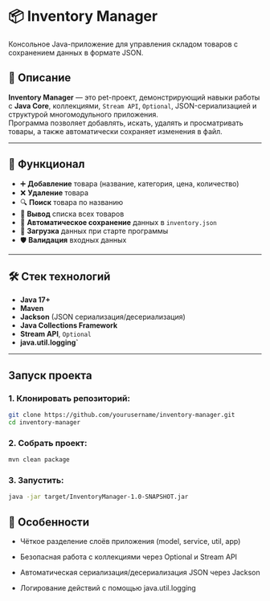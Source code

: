 # 📦 Inventory Manager

Консольное Java-приложение для управления складом товаров с сохранением данных в формате JSON.

## 📖 Описание

**Inventory Manager** — это pet-проект, демонстрирующий навыки работы с **Java Core**, коллекциями, `Stream API`, `Optional`, JSON-сериализацией и структурой многомодульного приложения.  
Программа позволяет добавлять, искать, удалять и просматривать товары, а также автоматически сохраняет изменения в файл.

---

## 🚀 Функционал
- ➕ **Добавление** товара (название, категория, цена, количество)
- ❌ **Удаление** товара
- 🔍 **Поиск** товара по названию
- 📃 **Вывод** списка всех товаров
- 💾 **Автоматическое сохранение** данных в `inventory.json`
- 📂 **Загрузка** данных при старте программы
- 🛡 **Валидация** входных данных

---

## 🛠 Стек технологий
- **Java 17+**
- **Maven**
- **Jackson** (JSON сериализация/десериализация)
- **Java Collections Framework**
- **Stream API**, `Optional`
- **java.util.logging`**

---

## Запуск проекта

### 1. Клонировать репозиторий:
```bash
git clone https://github.com/yourusername/inventory-manager.git
cd inventory-manager
```

### 2. Собрать проект:
```bash
mvn clean package
```

### 3. Запустить:
```bash
java -jar target/InventoryManager-1.0-SNAPSHOT.jar
```

## 📌 Особенности
* Чёткое разделение слоёв приложения (model, service, util, app)

* Безопасная работа с коллекциями через Optional и Stream API

* Автоматическая сериализация/десериализация JSON через Jackson

* Логирование действий с помощью java.util.logging